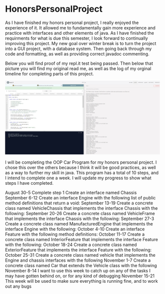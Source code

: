 # HonorsPersonalProject
As I have finished my honors personal project, I really enjoyed the experience of it. It allowed me to fundamentally gain more experience and practice with interfaces and other elements of java. As I have finished the requirments for what is due this semester, I look forward to continually improving this project. My new goal over winter break is to turn the project into a GUI project, with a database system. Then going back through my code and formatting, as well as providing correct javadoc commenting.

Below you will find proof of my repl.it test being passed. Then below that picture you will find my original read me, as well as the log of my orginal timeline for completing parts of this project.

![Proof of passing Repl.it Car Test](CarTestPassed.JPG)

I will be completing the OOP Car Program for my honors personal project. I chose this over the others because I think it will be good practices, as well as a way to further my skill in java. This program has a total of 10 steps, and I intend to complete one a week. I will update my progress to show what steps I have completed.



August 30-5 Complete step 1 Create an interface named Chassis
September 6-12 Create an interface Engine with the following list of public method definitions that return a void:
September 13-19 Create a concrete class named VehicleChassis that implements the interface Chassis with the following:
September 20-26 Create a concrete class named VehicleFrame that implements the interface Chassis with the following:
September 27-3 Create a concrete class named ManufacturedEngine that implements the interface Engine with the following:
October 4-10 Create an interface Feature with the following method definitions:
October 11-17 Create a concrete class named InteriorFeature that implements the interface Feature with the following:
October 18-24 Create a concrete class named ExteriorFeature that implements the interface Feature with the following: 
October 25-31  Create a concrete class named vehicle that implements the Engine and chassis interfaces with the following
November 1-7 Create a concrete class named Car that extends the Vehicle class with the following
November 8-14 I want to use this week to catch up on any of the tasks I may have gotten behind on, or for any kind of debugging
November 15-21 This week will be used to make sure everything is running fine, and to work out any bugs
